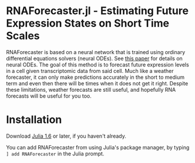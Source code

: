 # RNAForecaster.jl - Estimating Future Expression States on Short Time Scales

RNAForecaster is based on a neural network that is trained using ordinary differential equations solvers (neural ODEs). See [this paper](https://arxiv.org/abs/1806.07366) for details on neural ODEs. The goal of this method is to forecast future expression levels in a cell given transcriptomic data from said cell. Much like a weather forecaster, it can only make predictions accurately in the short to medium term and even then there will be times when it does not get it right. Despite these limitations, weather forecasts are still useful, and hopefully RNA forecasts will be useful for you too.

# Installation
Download [Julia 1.6](https://julialang.org/) or later, if you haven't already.

You can add RNAForecaster from using Julia's package manager, by typing `] add RNAForecaster` in the Julia prompt.
